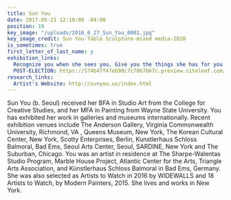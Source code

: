 ```yaml
---
title: Sun You
date: 2017-05-21 12:19:00 -04:00
position: 19
key_image: "/uploads/2016_6_27_Sun_You_0001.jpg"
key_image_credit: Sun You-Table Sculpture-mixed media-2020
is_sometimes: true
first_letter_of_last_name: y
exhibition_links:
  Recognize you when she sees you, Give you the things she has for you.: http://septembergallery.com/space/recognize-you-when-she-sees-you-give-you-the-thing-she-has-for-you.html
  POST-ELECTION: https://574b47f47eb98c7c7067b67c.preview.siteleaf.com/space/post-election-show.html
research_links:
  Artist's Website: http://sunyou.us/index.html
---
```


Sun You (b. Seoul) received her BFA in Studio Art from the College for Creative Studies, and her MFA in Painting from Wayne State University. You has exhibited her work in galleries and museums internationally. Recent exhibition venues include The Anderson Gallery, Virginia Commonwealth University, Richmond, VA , Queens Museum, New York, The Korean Cultural Center, New York, Scotty Enterprises, Berlin,  Kunstlerhaus Schloss Balmoral, Bad Ems, Seoul Arts Center, Seoul, SARDINE, New York and The Suburban, Chicago. You was an artist in residence at The Sharpe-Walentas Studio Program, Marble House Project,  Atlantic Center for the Arts, Triangle Arts Association, and Künstlerhaus Schloss Balmoral in Bad Ems, Germany. She was also selected as  Artists to Watch in 2016 by WIDEWALLS and 18 Artists to Watch, by Modern Painters, 2015. She lives and works in New York.